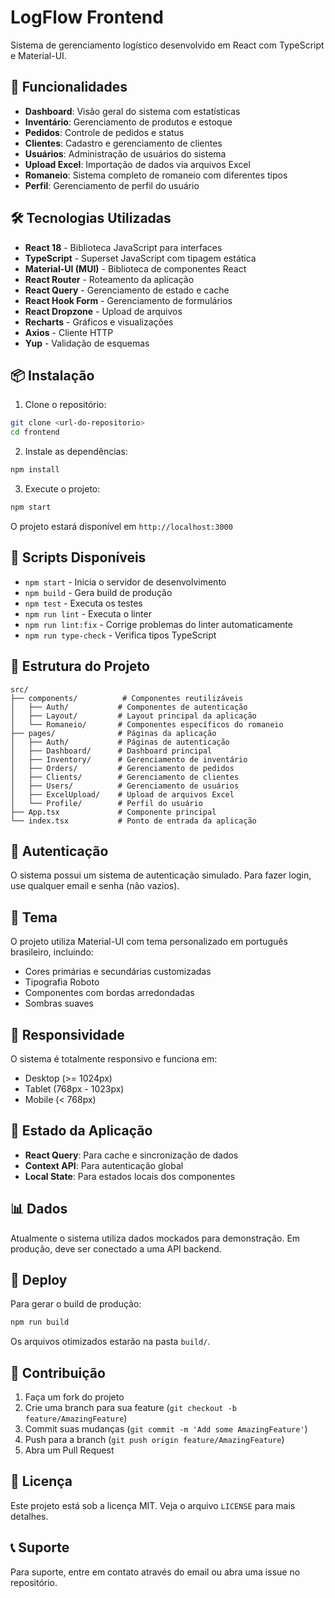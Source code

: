 # LogFlow Frontend

Sistema de gerenciamento logístico desenvolvido em React com TypeScript e Material-UI.

## 🚀 Funcionalidades

- **Dashboard**: Visão geral do sistema com estatísticas
- **Inventário**: Gerenciamento de produtos e estoque
- **Pedidos**: Controle de pedidos e status
- **Clientes**: Cadastro e gerenciamento de clientes
- **Usuários**: Administração de usuários do sistema
- **Upload Excel**: Importação de dados via arquivos Excel
- **Romaneio**: Sistema completo de romaneio com diferentes tipos
- **Perfil**: Gerenciamento de perfil do usuário

## 🛠️ Tecnologias Utilizadas

- **React 18** - Biblioteca JavaScript para interfaces
- **TypeScript** - Superset JavaScript com tipagem estática
- **Material-UI (MUI)** - Biblioteca de componentes React
- **React Router** - Roteamento da aplicação
- **React Query** - Gerenciamento de estado e cache
- **React Hook Form** - Gerenciamento de formulários
- **React Dropzone** - Upload de arquivos
- **Recharts** - Gráficos e visualizações
- **Axios** - Cliente HTTP
- **Yup** - Validação de esquemas

## 📦 Instalação

1. Clone o repositório:
```bash
git clone <url-do-repositorio>
cd frontend
```

2. Instale as dependências:
```bash
npm install
```

3. Execute o projeto:
```bash
npm start
```

O projeto estará disponível em `http://localhost:3000`

## 🔧 Scripts Disponíveis

- `npm start` - Inicia o servidor de desenvolvimento
- `npm build` - Gera build de produção
- `npm test` - Executa os testes
- `npm run lint` - Executa o linter
- `npm run lint:fix` - Corrige problemas do linter automaticamente
- `npm run type-check` - Verifica tipos TypeScript

## 📁 Estrutura do Projeto

```
src/
├── components/          # Componentes reutilizáveis
│   ├── Auth/           # Componentes de autenticação
│   ├── Layout/         # Layout principal da aplicação
│   └── Romaneio/       # Componentes específicos do romaneio
├── pages/              # Páginas da aplicação
│   ├── Auth/           # Páginas de autenticação
│   ├── Dashboard/      # Dashboard principal
│   ├── Inventory/      # Gerenciamento de inventário
│   ├── Orders/         # Gerenciamento de pedidos
│   ├── Clients/        # Gerenciamento de clientes
│   ├── Users/          # Gerenciamento de usuários
│   ├── ExcelUpload/    # Upload de arquivos Excel
│   └── Profile/        # Perfil do usuário
├── App.tsx             # Componente principal
└── index.tsx           # Ponto de entrada da aplicação
```

## 🔐 Autenticação

O sistema possui um sistema de autenticação simulado. Para fazer login, use qualquer email e senha (não vazios).

## 🎨 Tema

O projeto utiliza Material-UI com tema personalizado em português brasileiro, incluindo:
- Cores primárias e secundárias customizadas
- Tipografia Roboto
- Componentes com bordas arredondadas
- Sombras suaves

## 📱 Responsividade

O sistema é totalmente responsivo e funciona em:
- Desktop (>= 1024px)
- Tablet (768px - 1023px)
- Mobile (< 768px)

## 🔄 Estado da Aplicação

- **React Query**: Para cache e sincronização de dados
- **Context API**: Para autenticação global
- **Local State**: Para estados locais dos componentes

## 📊 Dados

Atualmente o sistema utiliza dados mockados para demonstração. Em produção, deve ser conectado a uma API backend.

## 🚀 Deploy

Para gerar o build de produção:

```bash
npm run build
```

Os arquivos otimizados estarão na pasta `build/`.

## 🤝 Contribuição

1. Faça um fork do projeto
2. Crie uma branch para sua feature (`git checkout -b feature/AmazingFeature`)
3. Commit suas mudanças (`git commit -m 'Add some AmazingFeature'`)
4. Push para a branch (`git push origin feature/AmazingFeature`)
5. Abra um Pull Request

## 📄 Licença

Este projeto está sob a licença MIT. Veja o arquivo `LICENSE` para mais detalhes.

## 📞 Suporte

Para suporte, entre em contato através do email ou abra uma issue no repositório.
